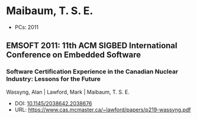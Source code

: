 # Maibaum, T. S. E.

* PCs: 2011

## EMSOFT 2011: 11th ACM SIGBED International Conference on Embedded Software

### Software Certification Experience in the Canadian Nuclear Industry: Lessons for the Future
Wassyng, Alan | Lawford, Mark | Maibaum, T. S. E.
* DOI: [10.1145/2038642.2038676](https://doi.org/10.1145/2038642.2038676)
* URL: <https://www.cas.mcmaster.ca/~lawford/papers/p219-wassyng.pdf>

